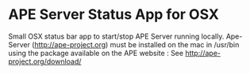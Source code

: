 APE Server Status App for OSX
=============================

Small OSX status bar app to start/stop APE Server running locally. Ape-Server (http://ape-project.org) must be installed on the mac in /usr/bin using the package available on the APE website : See http://ape-project.org/download/
